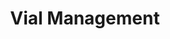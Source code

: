 ---
title: Vial Management
description: Your guide to vial buying, storing, shipping, returns, and transfers.
---